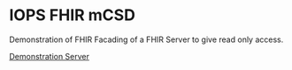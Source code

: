# IOPS FHIR mCSD

Demonstration of FHIR Facading of a FHIR Server to give read only access.

[Demonstration Server](http://lb-fhir-mhd-1617422145.eu-west-2.elb.amazonaws.com/FHIR/R4/swagger-ui/)
